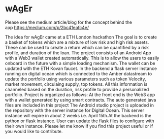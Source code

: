 # wAgEr
Please see the medium article/blog for the concept behind the app https://medium.com/p/2bc41eafc4e/

The idea for wAgEr came at a ETH London hackathon The goal is to create a basket of tokens which are a mixture of low risk and high risk assets. These can be used to create a return which can be quantified by a risk profile, and duration of the loan.
The project consists of an Android App with a Web3 wallet created automatically. This is to allow the users to easily onboard in the future with a simple loading mechanism. The wallet can be updated with the ETH Kovan faucet. In the backend a flask server instance running on digital ocean which is connected to the Amber datastream to update the portfolio using various parameters such as token Velocity, market movement, circulaing supply, top tokens. All this information is channeled based on the duration, risk profile to provide a personalized portfolio.
Project is organized as follows: 
At the front end is the Web3 app with a wallet generated by using smart contracts. The auto generated java files are included in this project The Android studio project is uploaded in the repository with the server instance for Digital Ocean. This server instance will expire in about 2 weeks i.e. April 15th.At the backend is the python or flask instance. User can update the flask files to configure with their own instance.
Please let me know if you find this project useful or if you would like to contribute.
